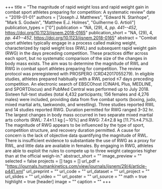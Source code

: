 +++
title = "The magnitude of rapid weight loss and rapid weight gain in combat sport athletes preparing for competition: A systematic review"
date = "2019-01-01"
authors = ["Joseph J. Matthews", "Edward N. Stanhope", "Mark S. Godwin", "Matthew E.J. Holmes", "Guilherme G. Artioli"]
publication_types = ["0"]
publication = "NA, (29), 4, _pp. 441--452_, https://doi.org/10.1123/ijsnem.2018-0165"
publication_short = "NA, (29), 4, _pp. 441--452_, https://doi.org/10.1123/ijsnem.2018-0165"
abstract = "Combat sport athletes typically engage in a process called making weight, characterized by rapid weight loss (RWL) and subsequent rapid weight gain (RWG) in the days preceding competition. These practices differ across each sport, but no systematic comparison of the size of the changes in body mass exists. The aim was to determine the magnitude of RWL and RWG in combat sport athletes preparing for competition. The review protocol was preregistered with PROSPERO (CRD42017055279). In eligible studies, athletes prepared habitually with a RWL period ≤7 days preceding competition. An electronic search of EBSCOhost (CINAHL Plus, MEDLINE, and SPORTDiscus) and PubMed Central was performed up to July 2018. Sixteen full-text studies (total 4,432 participants; 156 females and 4,276 males) were included, providing data from five combat sports (boxing, judo, mixed martial arts, taekwondo, and wrestling). Three studies reported RWL and 14 studies reported RWG. Duration permitted for RWG ranged 3–32 hr. The largest changes in body mass occurred in two separate mixed martial arts cohorts (RWL: 7.4±1.1 kg [∼10%] and RWG: 7.4±2.8 kg [11.7%±4.7%]). The magnitude of RWG appears to be influenced by the type of sport, competition structure, and recovery duration permitted. A cause for concern is the lack of objective data quantifying the magnitude of RWL. There is insufficient evidence to substantiate the use of RWG as a proxy for RWL, and little data are available in females. By engaging in RWG, athletes are able to exploit the rules to compete up to three weight categories higher than at the official weigh-in."
abstract_short = ""
image_preview = ""
selected = false
projects = []
tags = []
url_pdf = "https://journals.humankinetics.com/view/journals/ijsnem/29/4/article-p441.xml"
url_preprint = ""
url_code = ""
url_dataset = ""
url_project = ""
url_slides = ""
url_video = ""
url_poster = ""
url_source = ""
math = true
highlight = true
[header]
image = ""
caption = ""
+++

